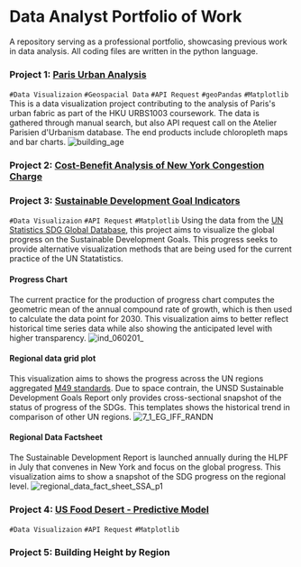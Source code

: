 # Data Analyst Portfolio of Work
A repository serving as a professional portfolio, showcasing previous work in data analysis. All coding files are written in the python language.

### Project 1: [Paris Urban Analysis](https://github.com/cwtravisyip/paris_urban_data_visualisation) 
`#Data Visualizaion` `#Geospacial Data` `#API Request` `#geoPandas` `#Matplotlib`  
This is a data visualization project contributing to the analysis of Paris's urban fabric as part of the HKU URBS1003 coursework. The data is gathered through manual search, but also API request call on the Atelier Parisien d'Urbanism database. The end products include chloropleth maps and bar charts.
![building_age](https://user-images.githubusercontent.com/78350303/204972170-62b28306-20b1-46c1-a1f3-34cc0d846fd9.png)

### Project 2: [Cost-Benefit Analysis of New York Congestion Charge](https://github.com/cwtravisyip/nyc_congestioncharge_economicanalysis)

### Project 3: [Sustainable Development Goal Indicators](https://github.com/cwtravisyip/unsd_global_database)
`#Data Visualizaion` `#API Request` `#Matplotlib`
Using the data from the [UN Statistics SDG Global Database](https://unstats.un.org/sdgs/dataportal), this project aims to visualize the global progress on the Sustainable Development Goals. This progress seeks to provide alternative visualization methods that are being used for the current practice of the UN Statatistics.

#### Progress Chart
The current practice for the production of progress chart computes the geometric mean of the annual compound rate of growth, which is then used to calculate the data point for 2030. This visualization aims to better reflect historical time series data while also showing the anticipated level with higher transparency. 
![ind_060201_](https://user-images.githubusercontent.com/78350303/205074689-be57569c-9136-4269-b360-1870afa0bf34.jpg)

#### Regional data grid plot 
This visualization aims to shows the progress across the UN regions aggregated [M49 standards](https://unstats.un.org/unsd/methodology/m49/). Due to space contrain, the UNSD Sustainable Development Goals Report only provides cross-sectional snapshot of the status of progress of the SDGs. This templates shows the historical trend in comparison of other UN regions.
![7_1_EG_IFF_RANDN](https://user-images.githubusercontent.com/78350303/205080036-f90ecec3-b2bd-41cb-a03d-d470b35ba449.jpg)

#### Regional Data Factsheet
The Sustainable Development Report is launched annually during the HLPF in July that convenes in New York and focus on the global progress. This visualization aims to show a snapshot of the SDG progress on the regional level.
![regional_data_fact_sheet_SSA_p1](https://user-images.githubusercontent.com/78350303/205080787-1acb2f83-5ba0-4e71-afd5-295021a4fabd.jpg)


### Project 4: [US Food Desert - Predictive Model](https://github.com/cwtravisyip/USDA_food_desert)
`#Data Visualizaion` `#API Request` `#Matplotlib`

### Project 5: Building Height by Region
